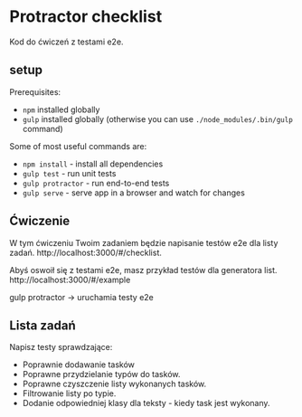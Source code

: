 Protractor checklist
================

Kod do ćwiczeń z testami e2e.

setup
-----

Prerequisites:

* `npm` installed globally
* `gulp` installed globally (otherwise you can use `./node_modules/.bin/gulp` command)

Some of most useful commands are:

* `npm install` - install all dependencies
* `gulp test` - run unit tests
* `gulp protractor` - run end-to-end tests
* `gulp serve` - serve app in a browser and watch for changes

Ćwiczenie
-----

W tym ćwiczeniu Twoim zadaniem będzie napisanie testów e2e dla listy zadań.
http://localhost:3000/#/checklist.

Abyś oswoił się z testami e2e, masz przykład testów dla generatora list.
http://localhost:3000/#/example

gulp protractor -> uruchamia testy e2e

Lista zadań
-----------
Napisz testy sprawdzające:

* Poprawnie dodawanie tasków
* Poprawne przydzielanie typów do tasków.
* Poprawne czyszczenie listy wykonanych tasków.
* Filtrowanie listy po typie.
* Dodanie odpowiedniej klasy dla teksty - kiedy task jest wykonany.




